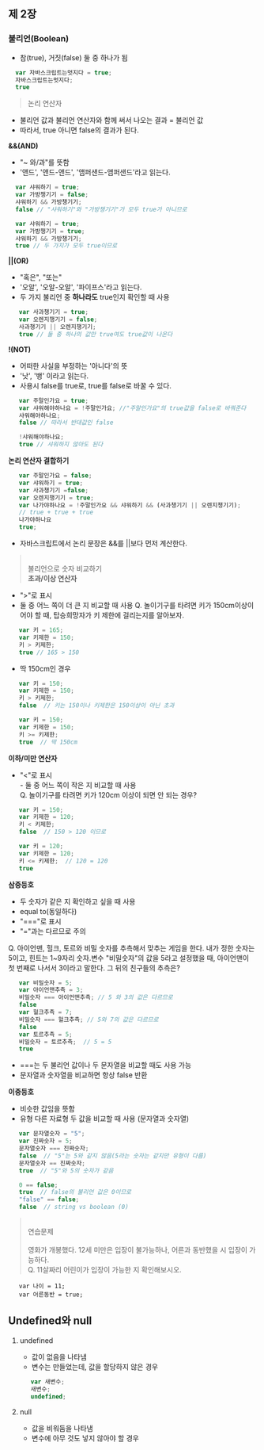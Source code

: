 ## 제 2장
### 불리언(Boolean)
* 참(true), 거짓(false) 둘 중 하나가 됨 

```javascript
  var 자바스크립트는멋지다 = true;
  자바스크립트는멋지다;
  true
```

> 논리 연산자
* 불리언 값과 불리언 연산자와 함께 써서 나오는 결과 = 불리언 값
* 따라서, true 아니면 false의 결과가 된다.

<b>&&(AND)</b>
  - "~ 와/과"를 뜻함
  - '앤드', '앤드-앤드', '앰퍼샌드-앰퍼샌드'라고 읽는다.

```javascript
  var 샤워하기 = true;
  var 가방챙기기 = false;
  샤워하기 && 가방챙기기;
  false // "샤워하기"와 "가방챙기기"가 모두 true가 아니므로

  var 샤워하기 = true;
  var 가방챙기기 = true;
  샤워하기 && 가방챙기기;
  true // 두 가지가 모두 true이므로
``` 

<b>||(OR)</b>
  - "혹은", "또는"
  - '오알', '오알-오알', '파이프스'라고 읽는다.
  - 두 가지 불리언 중 <b>하나라도</b> true인지 확인할 때 사용

```javascript
   var 사과챙기기 = true;
   var 오렌지챙기기 = false;
   사과챙기기 || 오렌지챙기기;
   true // 둘 중 하나의 값만 true여도 true값이 나온다
```

<b>!(NOT)</b>
  - 어떠한 사실을 부정하는 '아니다'의 뜻
  - '낫', '뱅' 이라고 읽는다.
  - 사용시 false를 true로, true를 false로 바꿀 수 있다.

```javascript
   var 주말인가요 = true;
   var 샤워해야하나요 = !주말인가요; //"주말인가요"의 true값을 false로 바꿔준다
   샤워해야하나요;
   false // 따라서 반대값인 false

   !샤워해야하나요;
   true // 샤워하지 않아도 된다 
```

<b>논리 연산자 결합하기</b>
```javascript
   var 주말인가요 = false;
   var 샤워하기 = true;
   var 사과챙기기 =false;
   var 오렌지챙기기 = true;
   var 나가야하나요 = !주말인가요 && 샤워하기 && (사과챙기기 || 오렌지챙기기);
   // true + true + true 
   나가야하나요
   true;
```
   * 자바스크립트에서 논리 문장은 &&를 ||보다 먼저 계산한다. 

><br>불리언으로 숫자 비교하기</br>
<b>초과/이상 연산자</b>
  - ">"로 표시 
  - 둘 중 어느 쪽이 더 큰 지 비교할 때 사용
 Q. 놀이기구를 타려면 키가 150cm이상이어야 할 때, 탑승희망자가 키 제한에 걸리는지를 알아보자. 
```javascript
   var 키 = 165;
   var 키제한 = 150;
   키 > 키제한; 
   true // 165 > 150
```

  - 딱 150cm인 경우
```javascript
   var 키 = 150;
   var 키제한 = 150;
   키 > 키제한; 
   false  // 키는 150이나 키제한은 150이상이 아닌 초과

   var 키 = 150;
   var 키제한 = 150;
   키 >= 키제한;
   true  // 딱 150cm 
```
 
<b>이하/미만 연산자</b>
  - "<"로 표시
  <br>- 둘 중 어느 쪽이 작은 지 비교할 때 사용</br>
 Q. 놀이기구를 타려면 키가 120cm 이상이 되면 안 되는 경우?
```javascript
   var 키 = 150;
   var 키제한 = 120;
   키 < 키제한;
   false  // 150 > 120 이므로 

   var 키 = 120;
   var 키제한 = 120;
   키 <= 키제한;  // 120 = 120
   true 
```

<b>삼중등호</b>
  - 두 숫자가 같은 지 확인하고 싶을 때 사용
  - equal to(동일하다)
  - "==="로 표시
  - "="과는 다르므로 주의

Q. 아이언맨, 헐크, 토르와 비밀 숫자를 추측해서 맞추는 게임을 한다. 내가 정한 숫자는 5이고, 힌트는 1~9자리 숫자.변수 "비밀숫자"의 값을 5라고 설정했을 때, 아이언맨이 첫 번째로 나서서 3이라고 말한다. 그 뒤의 친구들의 추측은?

```javascript
   var 비밀숫자 = 5;
   var 아이언맨추측 = 3;
   비밀숫자 === 아이언맨추측; // 5 와 3의 값은 다르므로
   false
   var 헐크추측 = 7;
   비밀숫자 === 헐크추측; // 5와 7의 값은 다르므로
   false
   var 토르추측 = 5;
   비밀숫자 = 토르추측;  // 5 = 5 
   true
```
 * ===는 두 불리언 값이나 두 문자열을 비교할 때도 사용 가능
 * 문자열과 숫자열을 비교하면 항상 false 반환

 <b>이중등호</b>
 
   - 비슷한 값임을 뜻함
   - 유형 다른 자료형 두 값을 비교할 때 사용 (문자열과 숫자열)
```javascript
   var 문자열숫자 = "5";
   var 진짜숫자 = 5;
   문자열숫자 === 진짜숫자; 
   false  // "5"는 5와 같지 않음(5라는 숫자는 같지만 유형이 다름)
   문자열숫자 == 진짜숫자;
   true  // "5"와 5의 숫자가 같음 

   0 == false; 
   true  // false의 불리언 값은 0이므로
   "false" == false;
   false  // string vs boolean (0)
```

> <br>연습문제</br>
 <br>영화가 개봉했다. 12세 미만은 입장이 불가능하나, 어른과 동반했을 시 입장이 가능하다.</br>
 Q. 11살짜리 어린이가 입장이 가능한 지 확인해보시오.
```javascipt
   var 나이 = 11;
   var 어른동반 = true;

```

## Undefined와 null
1. undefined 
   - 값이 없음을 나타냄
   - 변수는 만들었는데, 값을 할당하지 않은 경우 
   ```javascript
      var 새변수;
      새변수;
      undefined;
    ```

2. null
   - 값을 비워둠을 나타냄
   - 변수에 아무 것도 넣지 않아야 할 경우
































































































